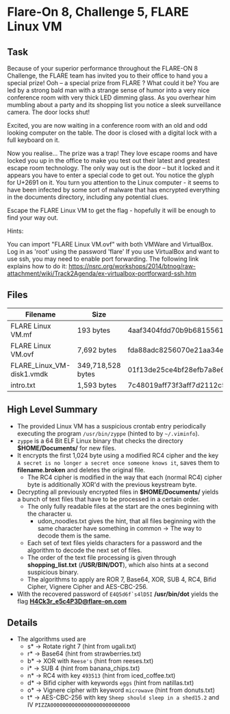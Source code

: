 # Flare-On 8, Challenge 5, FLARE Linux VM

## Task

Because of your superior performance throughout the FLARE-ON 8 Challenge, the FLARE team has invited you to their office to hand you a special prize! Ooh – a special prize from FLARE ? What could it be? You are led by a strong bald man with a strange sense of humor into a very nice conference room with very thick LED dimming glass. As you overhear him mumbling about a party and its shopping list you notice a sleek surveillance camera. The door locks shut!

Excited, you are now waiting in a conference room with an old and odd looking computer on the table. The door is closed with a digital lock with a full keyboard on it.

Now you realise… The prize was a trap! They love escape rooms and have locked you up in the office to make you test out their latest and greatest escape room technology. The only way out is the door – but it locked and it appears you have to enter a special code to get out. You notice the glyph for U+2691 on it. You turn you attention to the Linux computer - it seems to have been infected by some sort of malware that has encrypted everything in the documents directory, including any potential clues.

Escape the FLARE Linux VM to get the flag - hopefully it will be enough to find your way out.

Hints:

You can import "FLARE Linux VM.ovf" with both VMWare and VirtualBox.
Log in as 'root' using the password 'flare'
If you use VirtualBox and want to use ssh, you may need to enable port forwarding. The following link explains how to do it: <https://nsrc.org/workshops/2014/btnog/raw-attachment/wiki/Track2Agenda/ex-virtualbox-portforward-ssh.htm>

## Files

Filename | Size | SHA256
--- | --- | ---
FLARE Linux VM.mf | 193 bytes | 4aaf3404fdd70b9b68155610268d88c0c78f51d11e33b5722a470a1d3281bf5f
FLARE Linux VM.ovf | 7,692 bytes | fda88adc8256070e21aa34e2ad5cfe30bca1276fd8bba42c53ff0868e1a0ad6f
FLARE_Linux_VM-disk1.vmdk | 349,718,528 bytes | 01f13de25ce4bf28efb7a8e6b109d8999dc3e73544c0dda248222b179c9aab81
intro.txt | 1,593 bytes | 7c48019aff73f3aff7d2112c5a4f33ed178b8be82bfd469d94bee81303237fbc

## High Level Summary

- The provided Linux VM has a suspicious crontab entry periodically executing the program `/usr/bin/zyppe` (hinted to by `~/.viminfo`).
- `zyppe` is a 64 Bit ELF Linux binary that checks the directory **$HOME/Documents/** for new files.
- It encrypts the first 1,024 byte using a modified RC4 cipher and the key `A secret is no longer a secret once someone knows it`, saves them to **filename.broken** and deletes the original file.
  - The RC4 cipher is modified in the way that each (normal RC4) cipher byte is additionally XOR'd with the previous keystream byte.
- Decrypting all previously encrypted files in **$HOME/Documents/** yields a bunch of text files that have to be processed in a certain order.
  - The only fully readable files at the start are the ones beginning with the character u.
    - udon_noodles.txt gives the hint, that all files beginning with the same character have something in common -> The way to decode them is the same.
  - Each set of text files yields characters for a password and the algorithm to decode the next set of files.
  - The order of the text file processing is given through **shopping_list.txt** (**/USR/BIN/DOT**), which also hints at a second suspicious binary.
  - The algorithms to apply are ROR 7, Base64, XOR, SUB 4, RC4, Bifid Cipher, Vignere Cipher and AES-CBC-256.
- With the recovered password of ```E4Q5d6f`s4lD5I``` **/usr/bin/dot** yields the flag **H4Ck3r_e5c4P3D@flare-on.com**

## Details

- The algorithms used are
  - s* -> Rotate right 7 (hint from ugali.txt)
  - r* -> Base64 (hint from strawberries.txt)
  - b* -> XOR with `Reese's` (hint from reeses.txt)
  - i* -> SUB 4 (hint from banana_chips.txt)
  - n* -> RC4 with key `493513` (hint from iced_coffee.txt)
  - d* -> Bifid cipher with keywords `eggs` (hint from natillas.txt)
  - o* -> Vignere cipher with keyword `microwave` (hint from donuts.txt)
  - t* -> AES-CBC-256 with key `Sheep should sleep in a shed15.2` and IV `PIZZA00000000000000000000000000`

